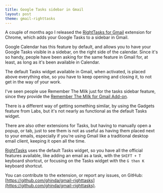 ```yaml
---
title: Google Tasks sidebar in Gmail
layout: post
theme: gmail-righttasks
---
```


A couple of months ago I released the [RightTasks for Gmail](https://chrome.google.com/webstore/detail/righttasks-for-gmail/hgniockidojcaaolfcbbkaaakbjdebpe) extension for Chrome, which adds your Google Tasks to a sidebar in Gmail.

Google Calendar has this feature by default, and allows you to have your Google Tasks visible in a sidebar, on the right side of the calendar. Since it's so handy, people have been asking for the same feature in Gmail for, at least, as long as it's been available in Calendar.

The default Tasks widget available in Gmail, when activated, is placed above everything else, so you have to keep opening and closing it, to not get in the way of your work.

I've seen people use Remember The Milk just for the tasks sidebar feature, since they provide the [Remember The Milk for Gmail Add-on](https://www.rememberthemilk.com/services/gmail/addon/).

There is a different way of getting something similar, by using the Gadgets feature from Labs, but it's not nearly as functional as the default Tasks widget.

There are also other extensions for Tasks, but having to manually open a popup, or tab, just to see them is not as useful as having them placed next to your emails, especially if you're using Gmail like a traditional desktop email client, keeping it open all the time.

[RightTasks](https://chrome.google.com/webstore/detail/righttasks-for-gmail/hgniockidojcaaolfcbbkaaakbjdebpe) uses the default Tasks widget, so you have all the official features available, like adding an email as a task, with the `SHIFT + T` keyboard shortcut, or focusing on the Tasks widget with the `G then K` keyboard shortcut.

You can contribute to the extension, or report any issues, on GitHub: [https://github.com/ghinda/gmail-righttasks](https://github.com/ghinda/gmail-righttasks).
